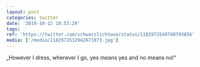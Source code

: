 ```yaml
---
layout: post
categories: twitter
date: '2019-10-12 10:53:29'
tags: 
ref: 'https://twitter.com/schwarzlichtwue/status/1182972549740793856'
media: ['/media/1182972532942671873.jpg']
---
```

„However I dress, wherever I go, yes means yes and no means no!“ 